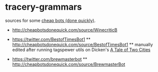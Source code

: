 # tracery-grammars
sources for some [cheap bots (done quickly)](http://cheapbotsdonequick.com/).

* http://cheapbotsdonequick.com/source/WinecriticB

* https://twitter.com/BestofTimesBot1
** http://cheapbotsdonequick.com/source/BestofTimesBot1
** manually edited after running tagspewer utils on Dicken's [A Tale of Two Cities](http://www.gutenberg.org/files/98/98-0.txt)

* https://twitter.com/brewmasterbot
** http://cheapbotsdonequick.com/source/BrewmasterBot

